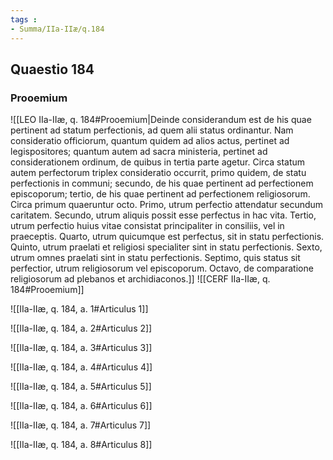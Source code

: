 ```yaml
---
tags : 
- Summa/IIa-IIæ/q.184
---
```


## Quaestio 184

### Prooemium

![[LEO IIa-IIæ, q. 184#Prooemium|Deinde considerandum est de his quae pertinent ad statum perfectionis, ad quem alii status ordinantur. Nam consideratio officiorum, quantum quidem ad alios actus, pertinet ad legispositores; quantum autem ad sacra ministeria, pertinet ad considerationem ordinum, de quibus in tertia parte agetur. Circa statum autem perfectorum triplex consideratio occurrit, primo quidem, de statu perfectionis in communi; secundo, de his quae pertinent ad perfectionem episcoporum; tertio, de his quae pertinent ad perfectionem religiosorum. Circa primum quaeruntur octo. Primo, utrum perfectio attendatur secundum caritatem. Secundo, utrum aliquis possit esse perfectus in hac vita. Tertio, utrum perfectio huius vitae consistat principaliter in consiliis, vel in praeceptis. Quarto, utrum quicumque est perfectus, sit in statu perfectionis. Quinto, utrum praelati et religiosi specialiter sint in statu perfectionis. Sexto, utrum omnes praelati sint in statu perfectionis. Septimo, quis status sit perfectior, utrum religiosorum vel episcoporum. Octavo, de comparatione religiosorum ad plebanos et archidiaconos.]]
![[CERF IIa-IIæ, q. 184#Prooemium]]

![[IIa-IIæ, q. 184, a. 1#Articulus 1]]

![[IIa-IIæ, q. 184, a. 2#Articulus 2]]

![[IIa-IIæ, q. 184, a. 3#Articulus 3]]

![[IIa-IIæ, q. 184, a. 4#Articulus 4]]

![[IIa-IIæ, q. 184, a. 5#Articulus 5]]

![[IIa-IIæ, q. 184, a. 6#Articulus 6]]

![[IIa-IIæ, q. 184, a. 7#Articulus 7]]

![[IIa-IIæ, q. 184, a. 8#Articulus 8]]

